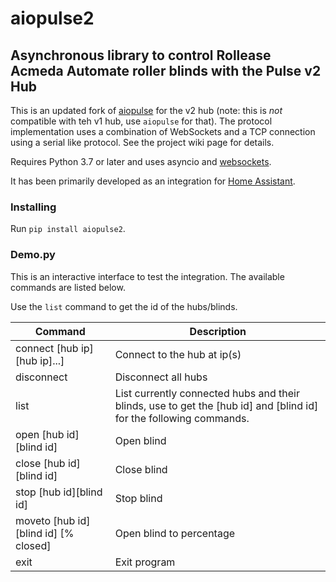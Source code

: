 # aiopulse2

## Asynchronous library to control Rollease Acmeda Automate roller blinds with the Pulse v2 Hub

This is an updated fork of [aiopulse](https://github.com/atmurray/aiopulse/) for the v2 hub (note: this is _not_ compatible with teh v1 hub, use `aiopulse` for that). The protocol implementation uses a combination of WebSockets and a TCP connection using a serial like protocol. See the project wiki page for details.

Requires Python 3.7 or later and uses asyncio and [websockets](https://pypi.org/project/websockets/).

It has been primarily developed as an integration for [Home Assistant](https://www.home-assistant.io/).

### Installing

Run `pip install aiopulse2`.

### Demo.py

This is an interactive interface to test the integration. The available commands are listed below.

Use the `list` command to get the id of the hubs/blinds.

| Command                              | Description                                                                                                        |
| ------------------------------------ | ------------------------------------------------------------------------------------------------------------------ |
| connect [hub ip][hub ip]...]         | Connect to the hub at ip(s)                                                                                        |
| disconnect                           | Disconnect all hubs                                                                                                |
| list                                 | List currently connected hubs and their blinds, use to get the [hub id] and [blind id] for the following commands. |
| open [hub id][blind id]              | Open blind                                                                                                         |
| close [hub id][blind id]             | Close blind                                                                                                        |
| stop [hub id][blind id]              | Stop blind                                                                                                         |
| moveto [hub id][blind id] [% closed] | Open blind to percentage                                                                                           |
| exit                                 | Exit program                                                                                                       |
